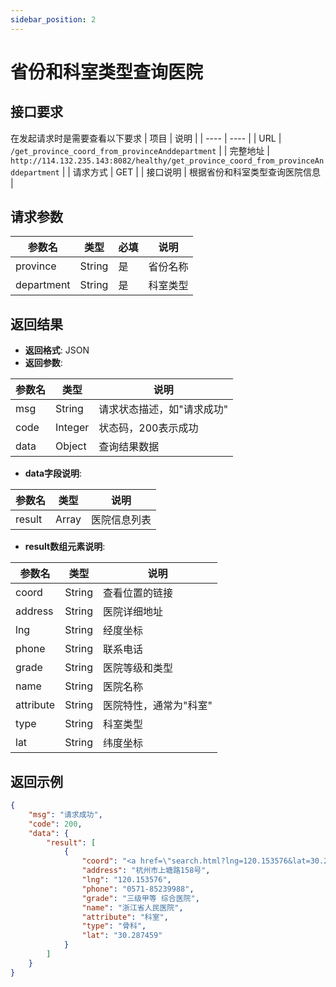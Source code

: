 ```yaml
---
sidebar_position: 2
---
```




# 省份和科室类型查询医院

## 接口要求

在发起请求时是需要查看以下要求
| 项目 | 说明 |
| ---- | ---- |
| URL | `/get_province_coord_from_provinceAnddepartment` |
| 完整地址 | `http://114.132.235.143:8082/healthy/get_province_coord_from_provinceAnddepartment` |
| 请求方式 | GET |
| 接口说明 | 根据省份和科室类型查询医院信息 |

## 请求参数

| 参数名 | 类型 | 必填 | 说明 |
| ------ | ---- | ---- | ---- |
| province | String | 是 | 省份名称 |
| department | String | 是 | 科室类型 |

## 返回结果

- **返回格式**: JSON
- **返回参数**:

| 参数名 | 类型 | 说明 |
| ------ | ---- | ---- |
| msg | String | 请求状态描述，如"请求成功" |
| code | Integer | 状态码，200表示成功 |
| data | Object | 查询结果数据 |

- **data字段说明**:

| 参数名 | 类型 | 说明 |
| ------ | ---- | ---- |
| result | Array | 医院信息列表 |

- **result数组元素说明**:

| 参数名 | 类型 | 说明 |
| ------ | ---- | ---- |
| coord | String | 查看位置的链接 |
| address | String | 医院详细地址 |
| lng | String | 经度坐标 |
| phone | String | 联系电话 |
| grade | String | 医院等级和类型 |
| name | String | 医院名称 |
| attribute | String | 医院特性，通常为"科室" |
| type | String | 科室类型 |
| lat | String | 纬度坐标 |

## 返回示例

```json
{
    "msg": "请求成功",
    "code": 200,
    "data": {
        "result": [
            {
                "coord": "<a href=\"search.html?lng=120.153576&lat=30.287459&hospital_name=浙江省人民医院\">点击查看</a>",
                "address": "杭州市上塘路158号",
                "lng": "120.153576",
                "phone": "0571-85239988",
                "grade": "三级甲等 综合医院",
                "name": "浙江省人民医院",
                "attribute": "科室",
                "type": "骨科",
                "lat": "30.287459"
            }
        ]
    }
}

